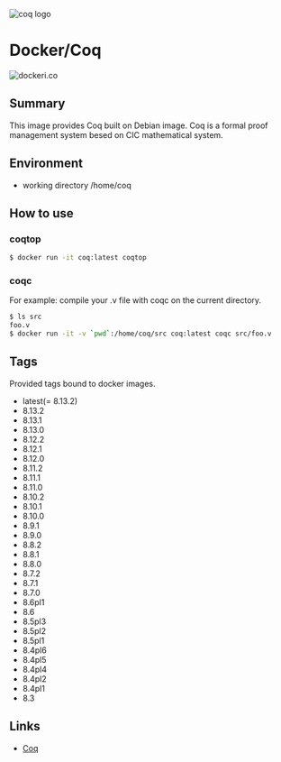 ![coq logo][logo]

# Docker/Coq

![dockeri.co][dockericon]

## Summary

This image provides Coq built on Debian image.
Coq is a formal proof management system besed on CIC mathematical system.


## Environment

- working directory /home/coq


## How to use

### coqtop

```sh
$ docker run -it coq:latest coqtop
```


### coqc

For example:
compile your .v file with coqc on the current directory.

```sh
$ ls src
foo.v
$ docker run -it -v `pwd`:/home/coq/src coq:latest coqc src/foo.v
```


## Tags

Provided tags bound to docker images.

- latest(= 8.13.2)
- 8.13.2
- 8.13.1
- 8.13.0
- 8.12.2
- 8.12.1
- 8.12.0
- 8.11.2
- 8.11.1
- 8.11.0
- 8.10.2
- 8.10.1
- 8.10.0
- 8.9.1
- 8.9.0
- 8.8.2
- 8.8.1
- 8.8.0
- 8.7.2
- 8.7.1
- 8.7.0
- 8.6pl1
- 8.6
- 8.5pl3
- 8.5pl2
- 8.5pl1
- 8.4pl6
- 8.4pl5
- 8.4pl4
- 8.4pl2
- 8.4pl1
- 8.3


## Links

- [Coq](https://coq.inria.fr/ "Coq")

[logo]: https://coq.inria.fr/files/barron_logo.png "Coq Formal Proof Management System"
[dockericon]: https://dockeri.co/image/eldesh/coq "dockeri.co"

